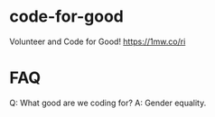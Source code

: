 # code-for-good
Volunteer and Code for Good! https://1mw.co/ri

# FAQ
Q: What good are we coding for?
A: Gender equality.
